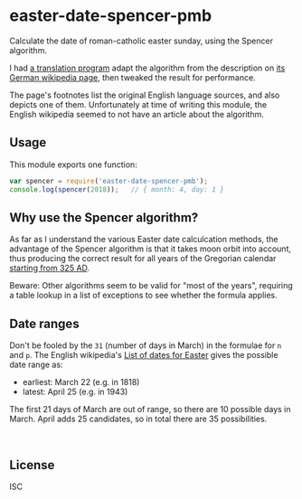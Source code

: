﻿
<!--#echo json="package.json" key="name" underline="=" -->
easter-date-spencer-pmb
=======================
<!--/#echo -->

<!--#echo json="package.json" key="description" -->
Calculate the date of roman-catholic easter sunday, using the Spencer
algorithm.
<!--/#echo -->

I had [a translation program](build/translate.sh)
adapt the algorithm from the description on
[its German wikipedia page](https://de.wikipedia.org/wiki/?oldid=166077920),
then tweaked the result for performance.

The page's footnotes list the original English language sources,
and also depicts one of them.
Unfortunately at time of writing this module,
the English wikipedia seemed to not have an article about the algorithm.


Usage
-----

This module exports one function:

```javascript
var spencer = require('easter-date-spencer-pmb');
console.log(spencer(2018));   // { month: 4, day: 1 }
```


<!--#toc stop="scan" -->


Why use the Spencer algorithm?
------------------------------

As far as I understand the various Easter date calculcation methods,
the advantage of the Spencer algorithm is that it takes moon orbit
into account, thus producing the correct result for
all years of the Gregorian calendar [starting from 325 AD][nicaea1].

Beware: Other algorithms seem to be valid for "most of the years",
requiring a table lookup in a list of exceptions to see whether
the formula applies.



Date ranges
-----------

Don't be fooled by the `31` (number of days in March) in the
formulae for `n` and `p`. The English wikipedia's
[List of dates for Easter](https://en.wikipedia.org/wiki/?oldid=827866027)
gives the possible date range as:

* earliest: March 22 (e.g. in 1818)
* latest:   April 25 (e.g. in 1943)

The first 21 days of March are out of range, so there are 10 possible days
in March. April adds 25 candidates, so in total there are 35 possibilities.




&nbsp;

  [nicaea1]: https://en.wikipedia.org/wiki/First_Council_of_Nicaea

License
-------
<!--#echo json="package.json" key=".license" -->
ISC
<!--/#echo -->
